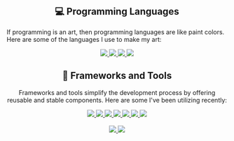 <h2 align="center" class="section-heading">💻 Programming Languages</h2>
<p>If programming is an art, then programming languages are like paint colors. Here are some of the languages I use to make my art:</p>
<div align="center">
    <a href="https://go.dev/"><img src="https://skillicons.dev/icons?i=go" /> </a>
    <a href="https://www.python.org/"><img src="https://skillicons.dev/icons?i=python" /> </a>
    <a href="https://www.rust-lang.org/"><img src="https://skillicons.dev/icons?i=rust" /> </a>
    <a href="https://www.javascript.com/"><img src="https://skillicons.dev/icons?i=javascript" /> </a>

<h2 align="center" class="section-heading">🔧 Frameworks and Tools</h2>
<p>Frameworks and tools simplify the development process by offering reusable and stable components. Here are some I've been utilizing recently:</p>
    <a href="https://react.dev/"> <img src="https://skillicons.dev/icons?i=react" /> </a>
    <a href="https://skillicons.dev"> <img src="https://skillicons.dev/icons?i=git" /> </a>
    <a href="https://github.com"> <img src="https://skillicons.dev/icons?i=firebase" /> </a>
    <a href="https://nodejs.org/en"> <img src="https://skillicons.dev/icons?i=nodejs" /> </a>
    <a href="https://fastapi.tiangolo.com"> <img src="https://skillicons.dev/icons?i=fastapi" /> </a>
    <a href="https://www.docker.com/"> <img src="https://skillicons.dev/icons?i=docker" /> </a>
    <a href="https://www.jenkins.io/"> <img src="https://skillicons.dev/icons?i=jenkins" /> </a>
    <br>
    <br>
    <a href="https://aws.amazon.com"> <img src="https://skillicons.dev/icons?i=aws" /> </a>
    <a href="https://cloud.google.com"> <img src="https://skillicons.dev/icons?i=gcp" /> </a>

</div>

<img style="display:none" src="https://komarev.com/ghpvc/?username=maiyasunil&style=for-the-badge" alt="Profile views" />
